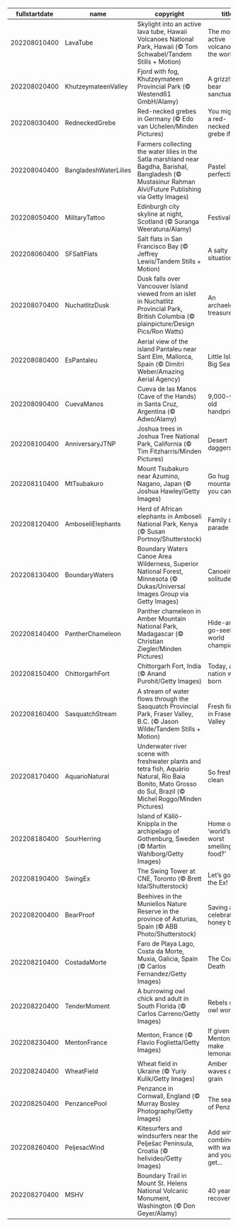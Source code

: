 |fullstartdate|name|copyright|title|image|
|--|--|--|--|--|
202208010400|LavaTube|Skylight into an active lava tube, Hawaii Volcanoes National Park, Hawaii (© Tom Schwabel/Tandem Stills + Motion)|The most active volcano in the world|![](/en-CA/2022/08/202208010400LavaTube.jpg)|
202208020400|KhutzeymateenValley|Fjord with fog, Khutzeymateen Provincial Park (© Westend61 GmbH/Alamy)|A grizzly bear sanctuary|![](/en-CA/2022/08/202208020400KhutzeymateenValley.jpg)|
202208030400|RedneckedGrebe|Red-necked grebes in Germany (© Edo van Uchelen/Minden Pictures)|You might be a red-necked grebe if…|![](/en-CA/2022/08/202208030400RedneckedGrebe.jpg)|
202208040400|BangladeshWaterLilies|Farmers collecting the water lilies in the Satla marshland near Bagdha, Barishal, Bangladesh (© Mustasinur Rahman Alvi/Future Publishing via Getty Images)|Pastel perfection|![](/en-CA/2022/08/202208040400BangladeshWaterLilies.jpg)|
202208050400|MilitaryTattoo|Edinburgh city skyline at night, Scotland (© Suranga Weeratuna/Alamy)|Festival fever|![](/en-CA/2022/08/202208050400MilitaryTattoo.jpg)|
202208060400|SFSaltFlats|Salt flats in San Francisco Bay (© Jeffrey Lewis/Tandem Stills + Motion)|A salty situation|![](/en-CA/2022/08/202208060400SFSaltFlats.jpg)|
202208070400|NuchatlitzDusk|Dusk falls over Vancouver Island viewed from an islet in Nuchatlitz Provincial Park, British Columbia (© plainpicture/Design Pics/Ron Watts)|An archaelogical treasure|![](/en-CA/2022/08/202208070400NuchatlitzDusk.jpg)|
202208080400|EsPantaleu|Aerial view of the island Pantaleu near Sant Elm, Mallorca, Spain (© Dimitri Weber/Amazing Aerial Agency)|Little Island, Big Sea|![](/en-CA/2022/08/202208080400EsPantaleu.jpg)|
202208090400|CuevaManos|Cueva de las Manos (Cave of the Hands) in Santa Cruz, Argentina (© Adwo/Alamy)|9,000-year-old handprints|![](/en-CA/2022/08/202208090400CuevaManos.jpg)|
202208100400|AnniversaryJTNP|Joshua trees in Joshua Tree National Park, California (© Tim Fitzharris/Minden Pictures)|Desert daggers?|![](/en-CA/2022/08/202208100400AnniversaryJTNP.jpg)|
202208110400|MtTsubakuro|Mount Tsubakuro near Azumino, Nagano, Japan (© Joshua Hawley/Getty Images)|Go hug a mountain, if you can|![](/en-CA/2022/08/202208110400MtTsubakuro.jpg)|
202208120400|AmboseliElephants|Herd of African elephants in Amboseli National Park, Kenya (© Susan Portnoy/Shutterstock)|Family on parade|![](/en-CA/2022/08/202208120400AmboseliElephants.jpg)|
202208130400|BoundaryWaters|Boundary Waters Canoe Area Wilderness, Superior National Forest, Minnesota (© Dukas/Universal Images Group via Getty Images)|Canoeing in solitude|![](/en-CA/2022/08/202208130400BoundaryWaters.jpg)|
202208140400|PantherChameleon|Panther chameleon in Amber Mountain National Park, Madagascar (© Christian Ziegler/Minden Pictures)|Hide-and-go-seek world champion|![](/en-CA/2022/08/202208140400PantherChameleon.jpg)|
202208150400|ChittorgarhFort|Chittorgarh Fort, India (© Anand Purohit/Getty Images)|Today, a nation was born|![](/en-CA/2022/08/202208150400ChittorgarhFort.jpg)|
202208160400|SasquatchStream|A stream of water flows through the Sasquatch Provincial Park, Fraser Valley, B.C. (© Jason Wilde/Tandem Stills + Motion)|Fresh finds in Fraser Valley|![](/en-CA/2022/08/202208160400SasquatchStream.jpg)|
202208170400|AquarioNatural|Underwater river scene with freshwater plants and tetra fish, Aquário Natural, Rio Baia Bonito, Mato Grosso do Sul, Brazil (© Michel Roggo/Minden Pictures)|So fresh, so clean|![](/en-CA/2022/08/202208170400AquarioNatural.jpg)|
202208180400|SourHerring|Island of Källö-Knippla in the archipelago of Gothenburg, Sweden (© Martin Wahlborg/Getty Images)|Home of the ‘world’s worst smelling food?’|![](/en-CA/2022/08/202208180400SourHerring.jpg)|
202208190400|SwingEx|The Swing Tower at CNE, Toronto (© Brett Ida/Shutterstock)|Let’s go to the Ex!|![](/en-CA/2022/08/202208190400SwingEx.jpg)|
202208200400|BearProof|Beehives in the Muniellos Nature Reserve in the province of Asturias, Spain (© ABB Photo/Shutterstock)|Saving and celebrating honey bees|![](/en-CA/2022/08/202208200400BearProof.jpg)|
202208210400|CostadaMorte|Faro de Playa Lago, Costa da Morte, Muxia, Galicia, Spain (© Carlos Fernandez/Getty Images)|The Coast of Death|![](/en-CA/2022/08/202208210400CostadaMorte.jpg)|
202208220400|TenderMoment|A burrowing owl chick and adult in South Florida (© Carlos Carreno/Getty Images)|Rebels of the owl world|![](/en-CA/2022/08/202208220400TenderMoment.jpg)|
202208230400|MentonFrance|Menton, France (© Flavio Foglietta/Getty Images)|If given Menton, make lemonade|![](/en-CA/2022/08/202208230400MentonFrance.jpg)|
202208240400|WheatField|Wheat field in Ukraine (© Yuriy Kulik/Getty Images)|Amber waves of grain|![](/en-CA/2022/08/202208240400WheatField.jpg)|
202208250400|PenzancePool|Penzance in Cornwall, England (© Murray Bosley Photography/Getty Images)|The sea pool of Penzance|![](/en-CA/2022/08/202208250400PenzancePool.jpg)|
202208260400|PeljesacWind|Kitesurfers and windsurfers near the Pelješac Peninsula, Croatia (© helivideo/Getty Images)|Add wind, combine with water, and you’ll get...|![](/en-CA/2022/08/202208260400PeljesacWind.jpg)|
202208270400|MSHV|Boundary Trail in Mount St. Helens National Volcanic Monument, Washington (© Don Geyer/Alamy)|40 years of recovery|![](/en-CA/2022/08/202208270400MSHV.jpg)|
